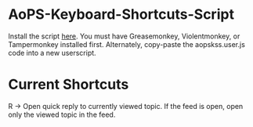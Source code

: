 # AoPS-Keyboard-Shortcuts-Script

Install the script [here](https://bit.ly/aopskss). You must have Greasemonkey, Violentmonkey, or Tampermonkey installed first. Alternately, copy-paste the aopskss.user.js code into a new userscript.

# Current Shortcuts
R -> Open quick reply to currently viewed topic. If the feed is open, open only the viewed topic in the feed.
